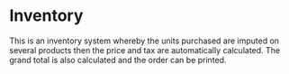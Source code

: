 # Inventory
This is an inventory system whereby the units purchased are imputed on several products then the price and tax are automatically calculated. The grand total is also calculated and the order can be printed.

